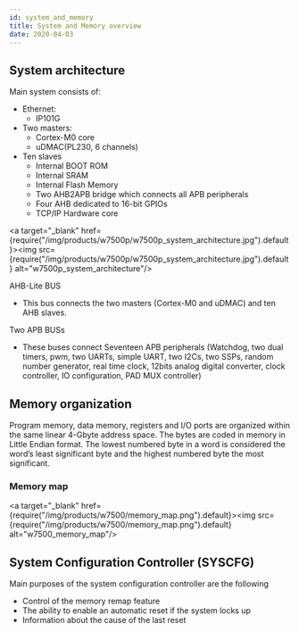 ```yaml
---
id: system_and_memory
title: System and Memory overview
date: 2020-04-03
---
```


## System architecture

Main system consists of:

  * Ethernet:
    * IP101G
  * Two masters:
    * Cortex-M0 core
    * uDMAC(PL230, 6 channels)
  * Ten slaves
    * Internal BOOT ROM
    * Internal SRAM
    * Internal Flash Memory
    * Two AHB2APB bridge which connects all APB peripherals
    * Four AHB dedicated to 16-bit GPIOs
    * TCP/IP Hardware core

<a target="_blank" href={require("/img/products/w7500p/w7500p_system_architecture.jpg").default}><img src={require("/img/products/w7500p/w7500p_system_architecture.jpg").default} alt="w7500p_system_architecture"/></a>

AHB-Lite BUS

- This bus connects the two masters (Cortex-M0 and uDMAC) and ten AHB slaves.

Two APB BUSs

- These buses connect Seventeen APB peripherals (Watchdog, two dual timers, pwm, two UARTs, simple UART, two I2Cs, two SSPs, random number generator, real time clock, 12bits analog digital converter, clock controller, IO configuration, PAD MUX controller)


## Memory organization

Program memory, data memory, registers and I/O ports are organized within the same linear 4-Gbyte address space.
The bytes are coded in memory in Little Endian format. The lowest numbered byte in a word is considered the word’s least significant byte and the highest numbered byte the most significant.


### Memory map

<a target="_blank" href={require("/img/products/w7500/memory_map.png").default}><img src={require("/img/products/w7500/memory_map.png").default} alt="w7500_memory_map"/></a>


## System Configuration Controller (SYSCFG)

Main purposes of the system configuration controller are the following

  * Control of the memory remap feature
  * The ability to enable an automatic reset if the system locks up
  * Information about the cause of the last reset
